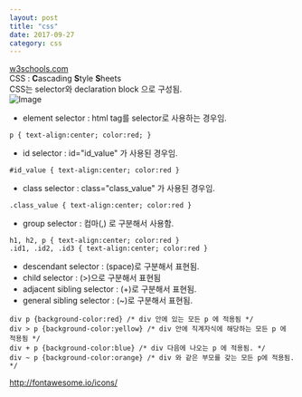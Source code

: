 ```yaml
---
layout: post
title: "css"
date: 2017-09-27
category: css
---
```


[w3schools.com](https://www.w3schools.com/css/default.asp)  
CSS : **C**ascading **S**tyle **S**heets  
CSS는 selector와 declaration block 으로 구성됨.  
![Image](https://www.w3schools.com/css/selector.gif)  

* element selector : html tag를 selector로 사용하는 경우임.  
```
p { text-align:center; color:red; }
```

* id selector : id="id_value" 가 사용된 경우임. 
```
#id_value { text-align:center; color:red }
```

* class selector : class="class_value" 가 사용된 경우임. 
```
.class_value { text-align:center; color:red }
```

* group selector : 컴마(,) 로 구분해서 사용함. 
```
h1, h2, p { text-align:center; color:red }
.id1, .id2, .id3 { text-align:center; color:red }
```

* descendant selector : (space)로 구분해서 표현됨. 
* child selector : (>)으로 구분해서 표현됨
* adjacent sibling selector : (+)로 구분해서 표현됨.
* general sibling selector : (~)로 구분해서 표현됨. 

```
div p {background-color:red} /* div 안에 있는 모든 p 에 적용됨 */
div > p {background-color:yellow} /* div 안에 직계자식에 해당하는 모든 p 에 적용됨 */
div + p {background-color:blue} /* div 다음에 나오는 p 에 적용됨. */
div ~ p {background-color:orange} /* div 와 같은 부모를 갖는 모든 p에 적용됨. */
```


http://fontawesome.io/icons/